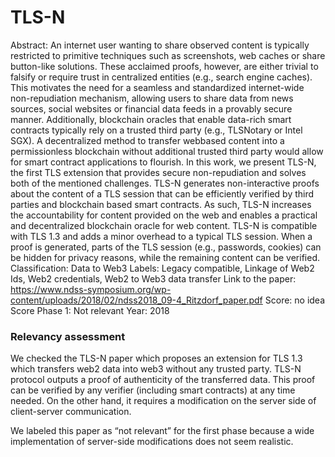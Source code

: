 # TLS-N

Abstract: An internet user wanting to share observed content is typically restricted to primitive techniques such as screenshots, web caches or share button-like solutions. These acclaimed proofs, however, are either trivial to falsify or require trust in centralized entities (e.g., search engine caches). This motivates the need for a seamless and standardized internet-wide non-repudiation mechanism, allowing users to share data from news sources, social websites or financial data feeds in a provably secure manner. Additionally, blockchain oracles that enable data-rich smart contracts typically rely on a trusted third party (e.g., TLSNotary or Intel SGX). A decentralized method to transfer webbased content into a permissionless blockchain without additional trusted third party would allow for smart contract applications to flourish. In this work, we present TLS-N, the first TLS extension that provides secure non-repudiation and solves both of the mentioned challenges. TLS-N generates non-interactive proofs about the content of a TLS session that can be efficiently verified by third parties and blockchain based smart contracts. As such, TLS-N increases the accountability for content provided on the web and enables a practical and decentralized blockchain oracle for web content. TLS-N is compatible with TLS 1.3 and adds a minor overhead to a typical TLS session. When a proof is generated, parts of the TLS session (e.g., passwords, cookies) can be hidden for privacy reasons, while the remaining content can be verified.
Classification: Data to Web3
Labels: Legacy compatible, Linkage of Web2 Ids, Web2 credentials, Web2 to Web3 data transfer
Link to the paper: https://www.ndss-symposium.org/wp-content/uploads/2018/02/ndss2018_09-4_Ritzdorf_paper.pdf
Score: no idea
Score Phase 1: Not relevant
Year: 2018

### Relevancy assessment

We checked the TLS-N paper which proposes an extension for TLS 1.3 which transfers web2 data into web3 without any trusted party. TLS-N protocol outputs a proof of authenticity of the transferred data. This proof can be verified by any verifier (including smart contracts) at any time needed. On the other hand, it requires a modification on the server side of client-server communication.

We labeled this paper as “not relevant” for the first phase because a wide implementation of server-side modifications does not seem realistic.